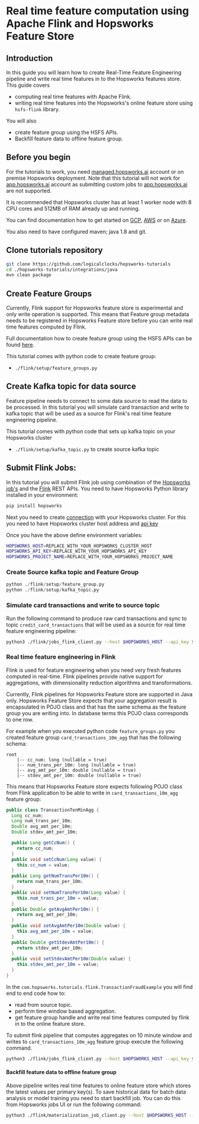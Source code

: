 # Real time feature computation using Apache Flink and Hopsworks Feature Store

## Introduction
In this guide you will learn how to create Real-Time Feature Engineering pipeline and write real time features in to 
the Hopsworks features store. This guide covers

- computing real time features with Apache Flink. 
- writing real time features into the Hopsworks's online feature store using `hsfs-flink` library. 

You will also 
- create feature group using the HSFS APIs.
- Backfill feature data to offline feature group.

## Before you begin
For the tutorials to work, you need [managed.hopsworks.ai](https://managed.hopsworks.ai) account or on premise 
Hopsworks deployment. Note that this tutorial will not work for [app.hopsworks.ai](https://app.hopsworks.ai) account 
as submitting custom jobs to [app.hopsworks.ai](https://app.hopsworks.ai) are not supported. 

It is recommended that Hopsworks cluster has at least 1 worker node with 8 CPU cores and 512MB of RAM already up and 
running.

You can find documentation how to get started on [GCP](https://docs.hopsworks.ai/3.4/setup_installation/gcp/getting_started/),
[AWS](https://docs.hopsworks.ai/3.4/setup_installation/aws/getting_started/) or on [Azure](https://docs.hopsworks.ai/3.4/setup_installation/azure/getting_started/).

You also need to have configured maven; java 1.8 and git.

## Clone tutorials repository
```bash
git clone https://github.com/logicalclocks/hopsworks-tutorials
cd ./hopsworks-tutorials/integrations/java
mvn clean package
```

## Create Feature Groups
Currently, Flink support for Hopsworks feature store is experimental and only write operation is supported. This means 
that Feature group metadata needs to be registered in Hopsworks Feature store before you can write real time features computed 
by Flink.

Full documentation how to create feature group using the HSFS APIs can be found [here](https://docs.hopsworks.ai/3.4/user_guides/fs/feature_group/create/).

This tutorial comes with python code to create feature group:
- `./flink/setup/feature_groups.py`

## Create Kafka topic for data source
Feature pipeline needs to connect to some data source to read the data to be processed. In this tutorial you will 
simulate card transaction and write to kafka topic that will be used as a source for Flink's real time feature engineering pipeline.

This tutorial comes with python code  that sets up kafka topic on your Hopsworks cluster
- `./flink/setup/kafka_topic.py` to create source kafka topic

## Submit Flink Jobs:
In this tutorial you will submit Flink job using combination of the [Hopsworks job's](https://docs.hopsworks.ai/hopsworks-api/3.4/generated/api/jobs/) and 
the [Flink](https://nightlies.apache.org/flink/flink-docs-release-1.17/docs/ops/rest_api/) REST APIs. You need to have Hopsworks Python library installed in your environment:

```bash
pip install hopsworks
```

Next you need to create [connection](https://docs.hopsworks.ai/hopsworks-api/3.4/generated/api/connection/) with 
your Hopsworks cluster. For this you need to have Hopsworks cluster host address and [api key](https://docs.hopsworks.ai/3.4/user_guides/projects/api_key/create_api_key/)

Once you have the above define environment variables: 

```bash
HOPSWORKS_HOST=REPLACE_WITH_YOUR_HOPSWORKS_CLUSTER_HOST
HOPSWORKS_API_KEY=REPLACE_WITH_YOUR_HOPSWORKS_API_KEY
HOPSWORKS_PROJECT_NAME=REPLACE_WITH_YOUR_HOPSWORKS_PROJECT_NAME
```

### Create Source kafka topic and Feature Group

```python
python ./flink/setup/feature_group.py
python ./flink/setup/kafka_topic.py
```
### Simulate card transactions and write to source topic
Run the following command to produce raw card transactions and sync to topic `credit_card_transactions` that will be 
used as a source for real time feature engineering pipeline: 

```bash
python3 ./flink/jobs_flink_client.py --host $HOPSWORKS_HOST --api_key $HOPSWORKS_API_KEY --project $HOPSWORKS_PROJECT_NAME --job transactionSource --jar ./flink/target/flink-3.4.2.jar --main "com.hopsworks.tutorials.flink.fraud.SimProducer" --job_arguments "-topicName credit_card_transactions -batchSize 1 -parallelism 1"
```

### Real time feature engineering in Flink
Flink is used for feature engineering when you need very fresh features computed in real-time. Flink pipelines 
provide native support for aggregations, with dimensionality reduction algorithms and transformations.

Currently, Flink pipelines for Hopsworks Feature store are supported in Java only. Hopsworks Feature Store expects that 
your aggregation result is encapsulated in POJO class and that has the same schema as the feature group 
you are writing into. In database terms this POJO class corresponds to one row.

For example when you executed python code `feature_groups.py` you created feature group 
`card_transactions_10m_agg` that has the following schema: 

```
root
    |-- cc_num: long (nullable = true)
    |-- num_trans_per_10m: long (nullable = true)
    |-- avg_amt_per_10m: double (nullable = true)
    |-- stdev_amt_per_10m: double (nullable = true)
```

This means that Hopsworks Feature store expects following POJO class from Flink application to be able to write in `card_transactions_10m_agg`
feature group:

```java
public class TransactionTenMinAgg {
  Long cc_num;
  Long num_trans_per_10m;
  Double avg_amt_per_10m;
  Double stdev_amt_per_10m;

  public Long getCcNum() {
    return cc_num;
  }
  public void setCcNum(Long value) {
    this.cc_num = value;
  }
  public Long getNumTransPer10m() {
    return num_trans_per_10m;
  }
  public void setNumTransPer10m(Long value) {
    this.num_trans_per_10m = value;
  }
  public Double getAvgAmtPer10m() {
    return avg_amt_per_10m;
  }
  public void setAvgAmtPer10m(Double value) {
    this.avg_amt_per_10m = value;
  }
  public Double getStdevAmtPer10m() {
    return stdev_amt_per_10m;
  }
  public void setStdevAmtPer10m(Double value) {
    this.stdev_amt_per_10m = value;
  }
}
```

In the `com.hopsworks.tutorials.flink.TransactionFraudExample` you will find end to end code how to:
- read from source topic.
- perform time window based aggregation.
- get feature group handle and write real time features computed by flink in to the online feature store.  

To submit flink pipeline that computes aggregates on 10 minute window and writes to `card_transactions_10m_agg`
feature group execute the following command.

```bash
python3 ./flink/jobs_flink_client.py --host $HOPSWORKS_HOST --api_key $HOPSWORKS_API_KEY --project $HOPSWORKS_PROJECT_NAME --job transactionConsumer --jar ./flink/target/flink-3.4.2.jar --main "com.hopsworks.tutorials.flink.TransactionFraudExample" --job_arguments "-featureGroupName card_transactions_10m_agg -featureGroupVersion 1 -sourceTopic credit_card_transactions -windowLength 10 -parallelism 1"
```

#### Backfill feature data to offline feature group
Above pipeline writes real time features to online feature store which stores the latest values per 
primary key(s). To save historical data for batch data analysis or model training you need to start backfill job.
You can do this from Hopsworks jobs UI or run the following command: 

```bash
python3 ./flink/materialization_job_client.py --host $HOPSWORKS_HOST --api_key $HOPSWORKS_API_KEY --project $HOPSWORKS_PROJECT_NAME --jobname card_transactions_10m_agg_1_offline_fg_materialization
```
